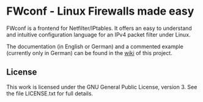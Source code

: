 FWconf - Linux Firewalls made easy
==================================

FWconf is a frontend for Netfilter/IPtables.
It offers an easy to understand and intuitive configuration language
for an IPv4 packet filter under Linux.

The documentation (in English or German) and a commented example (currently only in German) can be found in the [wiki](https://github.com/hweidner/fwconf/wiki) of this project.

License
-------

This work is licensed under the GNU General Public License, version 3.
See the file LICENSE.txt for full details.


